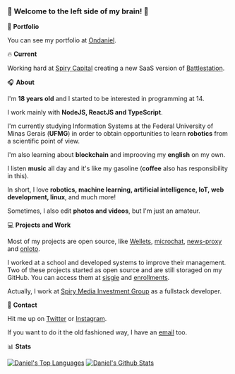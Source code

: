 ### :rocket: Welcome to the left side of my brain! :rocket:

:notebook: **Portfolio**

You can see my portfolio at [Ondaniel](https://ondaniel.com.br/).

:fire: **Current**

Working hard at [Spiry Capital](https://spiry.ro/) creating a new SaaS version of [Battlestation](https://dashboard.spiry.ro/).

:headphones: **About**

I'm **18 years old** and I started to be interested in programming at 14.

I work mainly with **NodeJS, ReactJS and TypeScript**.

I'm currently studying Information Systems at the Federal University of Minas Gerais (**UFMG**) in order to obtain opportunities to learn **robotics** from a scientific point of view.

I'm also learning about **blockchain** and improoving my **english** on my own.

I listen **music** all day and it's like my gasoline (**coffee** also has responsibility in this).

In short, I love **robotics, machine learning, artificial intelligence, IoT, web development, linux**, and much more!

Sometimes, I also edit **photos and videos**, but I'm just an amateur.

:computer: **Projects and Work**

Most of my projects are open source, like [Wellets](https://github.com/ondanieldev/wellets-frontend), [microchat](https://github.com/ondanieldev/microservices-chat), [news-proxy](https://github.com/ondanieldev/news-proxy) and [onloto](https://github.com/ondanieldev/onloto).

I worked at a school and developed systems to improve their management. Two of these projects started as open source and are still storaged on my GitHub. You can access them at [sisgie](https://github.com/ondanieldev/santiago) and [enrollments](https://github.com/ondanieldev/santiago-reenrollments).

Actually, I work at [Spiry Media Investment Group](https://spiry.ro/) as a fullstack developer.


:iphone: **Contact**

Hit me up on [Twitter](https://twitter.com/ondanieldev) or [Instagram](https://instagram.com/ondanieldev).

If you want to do it the old fashioned way, I have an [email](mailto:me@ondaniel.com.br) too.

:bar_chart: **Stats**

[![Daniel's Top Languages](https://github-readme-stats.vercel.app/api/top-langs/?username=ondanieldev&theme=vue-dark)](https://github.com/anuraghazra/github-readme-stats)
[![Daniel's Github Stats](https://github-readme-stats.vercel.app/api?username=ondanieldev&theme=vue-dark&show_icons=true&count_private=true)](https://github.com/anuraghazra/github-readme-stats)
